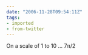 ```yaml
---
date: "2006-11-28T09:54:11Z"
tags:
- imported
- from-twitter
---
```

On a scale of 1 to 10 ... 7π/2
